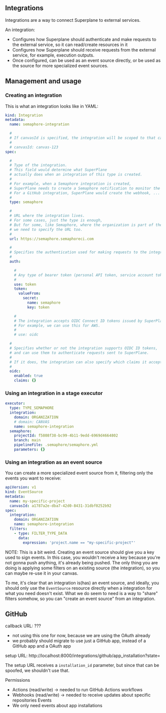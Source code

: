 ## Integrations

Integrations are a way to connect Superplane to external services.

An integration:
- Configures how Superplane should authenticate and make requests to the external service, so it can read/create resources in it
- Configures how Superplane should receive requests from the external service, for example, execution outputs.
- Once configured, can be used as an event source directly, or be used as the source for more specialized event sources.

## Management and usage

### Creating an integration

This is what an integration looks like in YAML:

```yaml
kind: Integration
metadata:
  name: semaphore-integration

  #
  # If canvasId is specified, the integration will be scoped to that canvas.
  #
  # canvasId: canvas-123
spec:

  #
  # Type of the integration.
  # This field would determine what SuperPlane
  # actually does when an integration of this type is created.
  #
  # For example, when a Semaphore integration is created,
  # SuperPlane needs to create a Semaphore notification to monitor the result of executions.
  # For a GitHub integration, SuperPlane would create the webhook, ...
  #
  type: semaphore

  #
  # URL where the integration lives.
  # For some cases, just the type is enough,
  # But for some, like Semaphore, where the organization is part of the URL,
  # we need to specify the URL too.
  #
  url: https://semaphore.semaphoreci.com

  #
  # Specifies the authentication used for making requests to the integration.
  #
  auth:

    #
    # Any type of bearer token (personal API token, service account token, ...).
    #
    use: token
    token:
      valueFrom:
        secret:
          name: semaphore
          key: token

    #
    # The integration accepts OIDC Connect ID tokens issued by SuperPlane.
    # For example, we can use this for AWS.
    #
    # use: oidc

  #
  # Specifies whether or not the integration supports OIDC ID tokens,
  # and can use them to authenticate requests sent to SuperPlane.
  #
  # If it does, the integration can also specify which claims it accepts.
  #
  oidc:
    enabled: true
    claims: {}
```

### Using an integration in a stage executor

```yaml
executor:
  type: TYPE_SEMAPHORE
  integration:
    domain: ORGANIZATION
    # domain: CANVAS
    name: semaphore-integration
  semaphore:
    projectId: f5808f38-bc99-4b11-9edd-6969d4664802
    branch: main
    pipelineFile: .semaphore/semaphore.yml
    parameters: {}
```

### Using an integration as an event source

You can create a more specialized event source from it, filtering only the events you want to receive:

```yaml
apiVersion: v1
kind: EventSource
metadata:
  name: my-specific-project
  canvasId: a1787a2e-dba7-42d0-8431-31dbf0252b92
spec:
  integration:
    domain: ORGANIZATION
    name: semaphore-integration
  filters:
    - type: FILTER_TYPE_DATA
      data:
        expression: 'project.name == "my-specific-project"'
```

NOTE: This is a bit weird. Creating an event source should give you a key used to sign events. In this case, you wouldn't receive a key because you're not gonna push anything, it's already being pushed. The only thing you are doing is applying some filters on an existing source (the integration), so you can maybe re-use it in your canvas.

To me, it's clear that an integration is(has) an event source, and ideally, you should only use the `EventSource` resource directly when a integration for what you need doesn't exist. What we do seem to need is a way to "share" filters somehow, so you can "create an event source" from an integration.


## GitHub

callback URL: ???
 - not using this one for now, because we are using the OAuth already
 - we probably should migrate to use just a GitHub app, instead of a GitHub app and a OAuth app

setup URL:
  http://localhost:8000/integrations/github/app_installation?state=<org-id>

The setup URL receives a `installation_id` parameter, but since that can be spoofed, we shouldn't use that.

Permissions
  - Actions (read/write) -> needed to run GitHub Actions workflows
  - Webhooks (read/write) -> needed to receive updates about specific repositories
Events
  - We only need events about app installations
